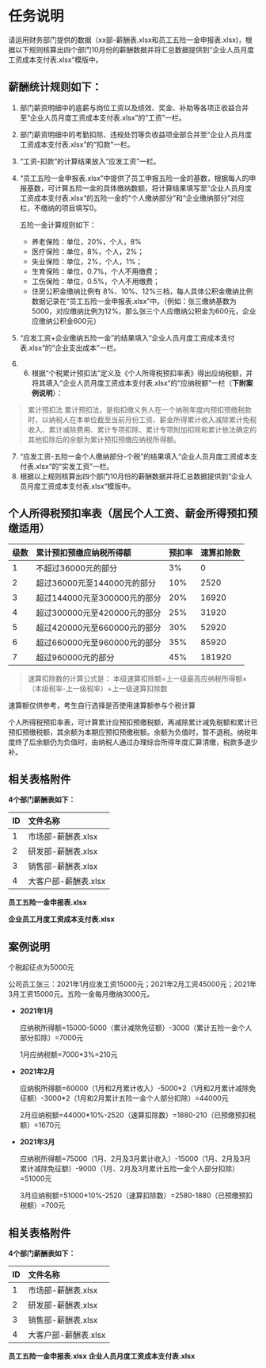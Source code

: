 # 任务说明
请运用财务部门提供的数据（xx部-薪酬表.xlsx和员工五险一金申报表.xlsx)，根据以下规则核算出四个部门10月份的薪酬数据并将汇总数据提供到“企业人员月度工资成本支付表.xlsx“模版中。

## 薪酬统计规则如下：
1. 部门薪资明细中的底薪与岗位工资以及绩效、奖金、补助等各项正收益合并至“企业人员月度工资成本支付表.xlsx”的“工资”一栏。
2. 部门薪资明细中的考勤扣除、违规处罚等负收益项全部合并至“企业人员月度工资成本支付表.xlsx”的“扣款”一栏。
3. “工资-扣款”的计算结果放入“应发工资”一栏。
4. “员工五险一金申报表.xlsx”中提供了员工申报五险一金的基数，根据每人的申报基数，可计算五险一金的具体缴纳数额，将计算结果填写至“企业人员月度工资成本支付表.xlsx“的五险一金的“个人缴纳部分”和“企业缴纳部分”对应栏，不缴纳的项目填写0。

    五险一金计算规则如下：
    -	养老保险：单位，20%，个人，8%
    -	医疗保险：单位，8%，个人，2%；
    -	失业保险：单位，2%，个人，1%；
    -	生育保险：单位，0.7%，个人不用缴费；
    -	工伤保险：单位，0.5%，个人不用缴费；
    -	住房公积金缴纳比例有 8%、10%、12%三档，每人具体公积金缴纳比例数据记录在“员工五险一金申报表.xlsx”中。（例如：张三缴纳基数为5000，对应缴纳比例为12%，那么张三个人应缴纳公积金为600元，企业应缴纳公积金600元）
    
5. “应发工资+企业缴纳五险一金”的结果填入“企业人员月度工资成本支付表.xlsx“的“企业支出成本”一栏。
6. 6. 根据“个税累计预扣法”定义及《个人所得税预扣率表》得出应纳税额，并将其填入“企业人员月度工资成本支付表.xlsx“的“应纳税额”一栏（**下附案例说明**）：
> 累计预扣法
累计预扣法，是指扣缴义务人在一个纳税年度内预扣预缴税款时，以纳税人在本单位截至当前月份工资、薪金所得累计收入减除累计免税收入、累计减除费用、累计专项扣除、累计专项附加扣除和累计依法确定的其他扣除后的余额为累计预扣预缴应纳税所得额。
7. “应发工资-五险一金个人缴纳部分-个税”的结果填入“企业人员月度工资成本支付表.xlsx“的“实发工资”一栏。
8. 根据以上规则核算出四个部门10月份的薪酬数据并将汇总数据提供到“企业人员月度工资成本支付表.xlsx“模版中。

## 个人所得税预扣率表（居民个人工资、薪金所得预扣预缴适用）

|级数 |累计预扣预缴应纳税所得额 |预扣率 |速算扣除数 |
|:----  |:----- |:----- |:----- |
|1 |不超过36000元的部分 |3% |0 |
|2 |超过36000元至144000元的部分 |10% |2520 |
|3 |超过144000元至300000元的部分 |20% |16920 |
|4 |超过300000元至420000元的部分 |25% |31920 |
|5 |超过420000元至660000元的部分 |30% |52920 |
|6 |超过660000元至960000元的部分 |35% |85920 |
|7 |超过960000元的部分 |45% |181920 |

> 速算扣除数的计算公式是：
本级速算扣除额=上一级最高应纳税所得额×（本级税率-上一级税率）+上一级速算扣除数

速算额仅供参考，考生自行选择是否使用速算额参与个税计算

个人所得税预扣率表，可计算累计应预扣预缴税额，再减除累计减免税额和累计已预扣预缴税额，其余额为本期应预扣预缴税额。余额为负值时，暂不退税。纳税年度终了后余额仍为负值时，由纳税人通过办理综合所得年度汇算清缴，税款多退少补。

## 相关表格附件
**4个部门薪酬表如下：**

|ID    | 文件名称  |
|:----  |:----- |
|1 |市场部-薪酬表.xlsx |
|2 |研发部-薪酬表.xlsx |
|3 |销售部-薪酬表.xlsx |
|4 |大客户部-薪酬表.xlsx |

**员工五险一金申报表.xlsx**

**企业员工月度工资成本支付表.xlsx**

## 案例说明
个税起征点为5000元

公司员工张三：2021年1月应发工资15000元；2021年2月工资45000元；2021年3月工资15000元。五险一金每月缴纳3000元。

- **2021年1月**

    应纳税所得额=15000-5000（累计减除免征额）-3000（累计五险一金个人部分扣除）=7000元

    1月应纳税额=7000*3%=210元

- **2021年2月**

    应纳税所得额=60000（1月和2月累计收入）-5000\*2（1月和2月累计减除免征额）-3000\*2（1月和2月累计五险一金个人部分扣除）=44000元

    2月应纳税额=44000*10%-2520（速算扣除数）=1880-210（已预缴预扣税额）=1670元

- **2021年3月**

    应纳税所得额=75000（1月、2月及3月累计收入）-15000（1月、2月及3月累计减除免征额）-9000（1月、2月及3月累计五险一金个人部分扣除）=51000元

    3月应纳税额=51000*10%-2520（速算扣除数）=2580-1880（已预缴预扣税额）=700元
    
## 相关表格附件
**4个部门薪酬表如下：**

|ID    | 文件名称  |
|:----  |:----- |
|1 |市场部-薪酬表.xlsx |
|2 |研发部-薪酬表.xlsx |
|3 |销售部-薪酬表.xlsx |
|4 |大客户部-薪酬表.xlsx |

**员工五险一金申报表.xlsx**
**企业人员月度工资成本支付表.xlsx**
